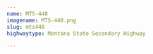 ```yaml
---
name: MTS-448
imagename: MTS-448.png
slug: mts448
highwaytype: Montana State Secondary Highway

---
```

